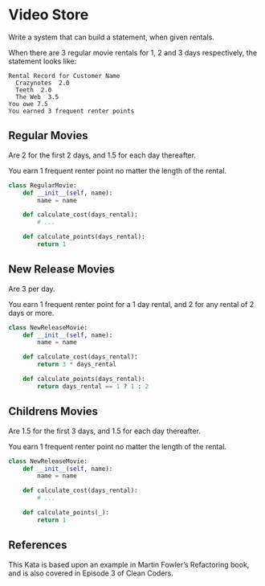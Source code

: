 # Video Store

Write a system that can build a statement, when given rentals.

When there are 3 regular movie rentals for 1, 2 and 3 days respectively, the statement looks like:

```
Rental Record for Customer Name
  Crazynotes  2.0
  Teeth  2.0
  The Web  3.5
You owe 7.5
You earned 3 frequent renter points
```

## Regular Movies

Are 2 for the first 2 days, and 1.5 for each day thereafter.

You earn 1 frequent renter point no matter the length of the rental.

```python
class RegularMovie:
    def __init__(self, name):
        name = name

    def calculate_cost(days_rental):
        # ...

    def calculate_points(days_rental):
        return 1
```

## New Release Movies

Are 3 per day.

You earn 1 frequent renter point for a 1 day rental, and 2 for any rental of 2 days or more.

```python
class NewReleaseMovie:
    def __init__(self, name):
        name = name

    def calculate_cost(days_rental):
        return 3 * days_rental

    def calculate_points(days_rental):
        return days_rental == 1 ? 1 : 2
```

## Childrens Movies

Are 1.5 for the first 3 days, and 1.5 for each day thereafter.

You earn 1 frequent renter point no matter the length of the rental.

```python
class NewReleaseMovie:
    def __init__(self, name):
        name = name

    def calculate_cost(days_rental):
        # ...

    def calculate_points(_):
        return 1
```

## References

This Kata is based upon an example in Martin Fowler’s Refactoring book, and is also covered in Episode 3 of Clean Coders.
